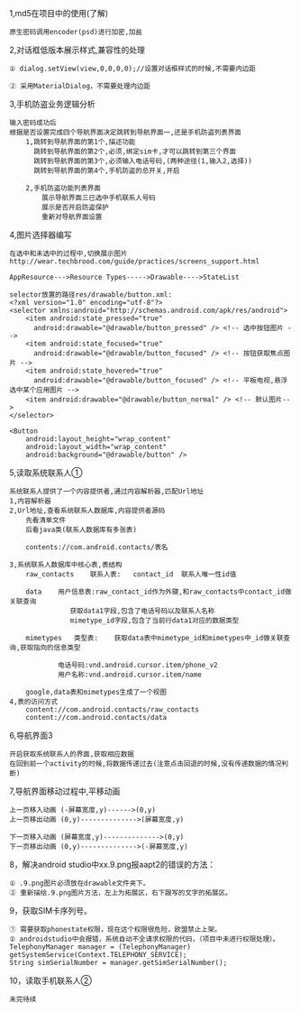 1,md5在项目中的使用(了解)

	原生密码调用encoder(psd)进行加密,加盐
	
2,对话框低版本展示样式,兼容性的处理

	① dialog.setView(view,0,0,0,0);//设置对话框样式的时候,不需要内边距
	
	② 采用MaterialDialog，不需要处理内边距

3,手机防盗业务逻辑分析

	输入密码成功后
	根据是否设置完成四个导航界面决定跳转到导航界面一,还是手机防盗列表界面
		1,跳转到导航界面的第1个,描述功能
		  跳转到导航界面的第2个,必须,绑定sim卡,才可以跳转到第三个界面
		  跳转到导航界面的第3个,必须输入电话号码,(两种途径(1,输入2,选择))
		  跳转到导航界面的第4个,手机防盗的总开关,开启

		2,手机防盗功能列表界面
			展示导航界面三已选中手机联系人号码
			展示是否开启防盗保护
			重新对导航界面设置
4,图片选择器编写  

	在选中和未选中的过程中,切换展示图片
	http://wear.techbrood.com/guide/practices/screens_support.html

	AppResource--->Resource Types----->Drawable---->StateList

	selector放置的路径res/drawable/button.xml:
	<?xml version="1.0" encoding="utf-8"?>
	<selector xmlns:android="http://schemas.android.com/apk/res/android">
	    <item android:state_pressed="true"
		  android:drawable="@drawable/button_pressed" /> <!-- 选中按钮图片 -->
	    <item android:state_focused="true"
		  android:drawable="@drawable/button_focused" /> <!-- 按钮获取焦点图片 -->
	    <item android:state_hovered="true"
		  android:drawable="@drawable/button_focused" /> <!-- 平板电视,悬浮选中某个应用图片 -->
	    <item android:drawable="@drawable/button_normal" /> <!-- 默认图片-->
	</selector>

	<Button
	    android:layout_height="wrap_content"
	    android:layout_width="wrap_content"
	    android:background="@drawable/button" />
	    
5,读取系统联系人①  

	系统联系人提供了一个内容提供者,通过内容解析器,匹配Url地址
	1,内容解析器
	2,Url地址,查看系统联系人数据库,内容提供者源码
		先看清单文件
		后看java类(联系人数据库有多张表)

		contents://com.android.contacts/表名

	3,系统联系人数据库中核心表,表结构
		raw_contacts	联系人表:	contact_id	联系人唯一性id值
		
		data	用户信息表:raw_contact_id作为外键,和raw_contacts中contact_id做关联查询
				   获取data1字段,包含了电话号码以及联系人名称
				   mimetype_id字段,包含了当前行data1对应的数据类型
		
		mimetypes	类型表:	获取data表中mimetype_id和mimetypes中_id做关联查询,获取指向的信息类型
				
				电话号码:vnd.android.cursor.item/phone_v2
				用户名称:vnd.android.cursor.item/name

		google,data表和mimetypes生成了一个视图
	4,表的访问方式
		content://com.android.contacts/raw_contacts
		content://com.android.contacts/data
		
6,导航界面3

	开启获取系统联系人的界面,获取相应数据
	在回到前一个activity的时候,将数据传递过去(注意点击回退的时候,没有传递数据的情况判断)
	
7,导航界面移动过程中,平移动画

	上一页移入动画	(-屏幕宽度,y)------>(0,y)
	上一页移出动画	(0,y)-------------->(屏幕宽度,y)

	下一页移入动画	(屏幕宽度,y)-------------->(0,y)
	下一页移出动画	(0,y)-------------->(-屏幕宽度,y)
	
8，解决android studio中xx.9.png报aapt2的错误的方法：
	
	① .9.png图片必须放在drawable文件夹下。
	② 重新描绘.9.png图片方法，左上为拓展区，右下跟写的文字的拓展区。
	
9，获取SIM卡序列号。

	① 需要获取phonestate权限，现在这个权限很危险，欧盟禁止上架。
	② androidstudio中会报错，系统自动不全请求权限的代码，（项目中未进行权限处理）。
	TelephonyManager manager = (TelephonyManager) getSystemService(Context.TELEPHONY_SERVICE);
	String simSerialNumber = manager.getSimSerialNumber();
	
10，读取手机联系人②

	未完待续
